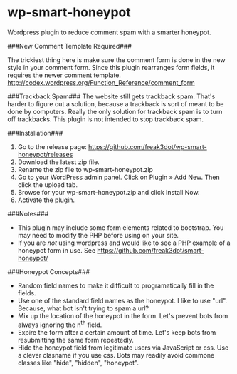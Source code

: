 wp-smart-honeypot
=================

Wordpress plugin to reduce comment spam with a smarter honeypot.


###New Comment Template Required###

The trickiest thing here is make sure the comment form is done in the
new style in your comment form. Since this plugin rearranges form
fields, it requires the newer comment template.
http://codex.wordpress.org/Function_Reference/comment_form


###Trackback Spam###
The website still gets trackback spam. That's harder to figure out a
solution, because a trackback is sort of meant to be done by computers.
Really the only solution for trackback spam is to turn off trackbacks.
This plugin is not intended to stop trackback spam.


###Installation###

1. Go to the release page: https://github.com/freak3dot/wp-smart-honeypot/releases
2. Download the latest zip file.
3. Rename the zip file to wp-smart-honeypot.zip
4. Go to your WordPress admin panel. Click on Plugin » Add New. Then click the upload tab.
5. Browse for your wp-smart-honeypot.zip and click Install Now.
6. Activate the plugin.


###Notes###
* This plugin may include some form elements related to bootstrap. You may need to modify the PHP before using on your site.
* If you are _not_ using wordpress and would like to see a PHP example of a honeypot form in use. See https://github.com/freak3dot/smart-honeypot/


###Honeypot Concepts###
* Random field names to make it difficult to programatically fill in the fields.
* Use one of the standard field names as the honeypot. I like to use "url". Because, what bot isn't trying to spam a url?
* Mix up the location of the honeypot in the form. Let's prevent bots from always ignoring the n<sup>th</sup> field.
* Expire the form after a certain amount of time. Let's keep bots from resubmitting the same form repeatedly.
* Hide the honeypot field from legitimate users via JavaScript or css. Use a clever clasname if you use css. Bots may readily avoid commone classes like "hide", "hidden", "honeypot".

